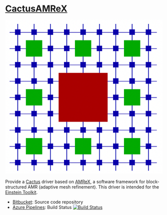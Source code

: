 # [CactusAMReX](https://bitbucket.org/eschnett/cactusamrex)

![CarpetX logo](carpetx.png)

Provide a [Cactus](https://cactuscode.org/) driver based on [AMReX](https://amrex-codes.github.io), a software framework for block-structured AMR (adaptive mesh refinement). This driver is intended for the [Einstein Toolkit](https://einsteintoolkit.org/).

* [Bitbucket](https://bitbucket.org/eschnett/cactusamrex): Source   code repository
* [Azure   Pipelines](https://dev.azure.com/schnetter/CactusAMReX/_build): Build Status [![Build Status](https://dev.azure.com/schnetter/CactusAMReX/_apis/build/status/CactusAMReX-CI?branchName=master)](https://dev.azure.com/schnetter/CactusAMReX/_build/latest?definitionId=6&branchName=master)
